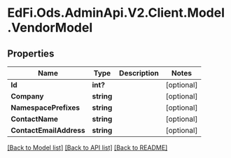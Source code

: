 # EdFi.Ods.AdminApi.V2.Client.Model.VendorModel

## Properties

Name | Type | Description | Notes
------------ | ------------- | ------------- | -------------
**Id** | **int?** |  | [optional] 
**Company** | **string** |  | [optional] 
**NamespacePrefixes** | **string** |  | [optional] 
**ContactName** | **string** |  | [optional] 
**ContactEmailAddress** | **string** |  | [optional] 

[[Back to Model list]](../README.md#documentation-for-models) [[Back to API list]](../README.md#documentation-for-api-endpoints) [[Back to README]](../README.md)

